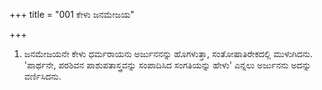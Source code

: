 +++
title = "001 ಕೇಳು ಜನಮೇಜಯ"

+++
1. ಜನಮೇಜಯನೇ ಕೇಳು ಧರ್ಮರಾಯನು ಅರ್ಜುನನನ್ನು ಹೊಗಳುತ್ತಾ, ಸಂತೋಷಾತಿರೇಕದಲ್ಲಿ ಮುಳುಗಿದನು. 'ಪಾರ್ಥನೇ, ಪರಶಿವನ ಪಾಶುಪತಾಸ್ತ್ರವನ್ನು ಸಂಪಾದಿಸಿದ ಸಂಗತಿಯನ್ನು ಹೇಳು' ಎನ್ನಲು ಅರ್ಜುನನು ಅದನ್ನು ವರ್ಣಿಸಿದನು.